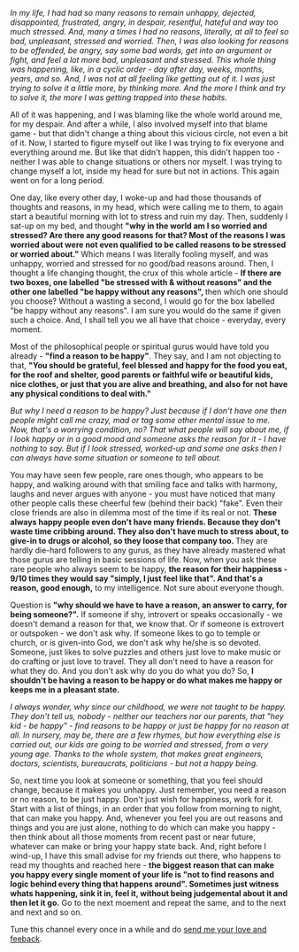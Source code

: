 <div><p><i>In my life, I had had so many reasons to remain unhappy, dejected, disappointed, frustrated, angry, in despair, resentful, hateful and way too much stressed. And, many a times I had no reasons, literally, at all to feel so bad, unpleasant, stressed and worried. Then, I was also looking for reasons to be offended, be angry, say some bad words, get into an argument or fight, and feel a lot more bad, unpleasant and stressed. This whole thing was happening, like, in a cyclic order - day after day, weeks, months, years, and so. And, I was not at all feeling like getting out of it. I was just trying to solve it a little more, by thinking more. And the more I think and try to solve it, the more I was getting trapped into these habits. </i></p><p>All of it was happening, and I was blaming like the whole world around me, for my despair. And after a  while, I also involved myself into that blame game - but that didn't change a thing about this vicious circle, not even a bit of it. Now, I started to figure myself out like I was trying to fix everyone and everything around me. But like that didn't happen, this didn't happen too - neither I was able to change situations or others nor myself. I was trying to change myself a lot, inside my head for sure but not in actions. This again went on for a long period.</p><p>One day, like every other day, I woke-up and had those thousands of thoughts and reasons, in my head, which were calling me to them, to again start a beautiful morning with lot to stress and ruin my day. Then, suddenly I sat-up on my bed, and thought <strong>"why in the world am I so worried and stressed? Are there any good reasons for that? Most of the reasons I was worried about were not even qualified to be called reasons to be stressed or worried about."</strong> Which means I was literally fooling myself, and was unhappy, worried and stressed for no good/bad reasons around. Then, I thought a life changing thought, the crux of this whole article - <strong>If there are two boxes, one labelled "be stressed with & without reasons" and the other one labelled "be happy without any reasons", </strong>then which one should you choose? Without a wasting a second, I would go for the box labelled "be happy without any reasons". I am sure you would do the same if given such a choice. And, I shall tell you we all have that choice - everyday, every moment.</p><p>Most of the philosophical people or spiritual gurus would have told you already - <strong>"find a reason to be happy"</strong>. They say, and I am not objecting to that, <strong>"You should be grateful, feel blessed and happy for the food you eat, for the roof and shelter, good parents or faithful wife or beautiful kids, nice clothes, or just that you are alive and breathing, and also for not have any physical conditions to deal with."</strong></p><p><i>But why I need a reason to be happy? Just because if I don't have one then people might call me crazy, mad or tag some other mental issue to me. Now, that's a worrying condition, no? That what people will say about me, if I look happy or in a good mood and someone asks the reason for it - I have nothing to say. But if I look stressed, worked-up and some one asks then I can always have some situation or someone to tell about. </i></p><p>You may have seen few people, rare ones though, who appears to be happy, and walking around with that smiling face and talks with harmony, laughs and never argues with anyone - you must have noticed that many other people calls these cheerful few (behind their back) "fake". Even their close friends are also in dilemma most of the time if its real or not. <strong>These always happy people even don't have many friends. Because they don't waste time cribbing around. They also don't have much to stress about, to give-in to drugs or alcohol, so they loose that company too. </strong>They are hardly die-hard followers to any gurus, as they have already mastered what those gurus are telling in basic sessions of life. Now, when you ask these rare people who always seem to be happy, <strong>the reason for their happiness - 9/10 times they would say "simply, I just feel like that". And that's a reason, good enough,</strong> to my intelligence. Not sure about everyone though.</p><p>Question is <strong>"why should we have to have a reason, an answer to carry, for being someone?".</strong> If someone if shy, introvert or speaks occasionally - we doesn't demand a reason for that, we know that. Or if someone is extrovert or outspoken - we don't ask why. If someone likes to go to temple or church, or is given-into God, we don't ask why he/she is so devoted. Someone, just likes to solve puzzles and others just love to make music or do crafting or just love to travel. They all don't need to have a reason for what they do. And you don't ask why do you do what you do? So, <strong>I shouldn't be having a reason to be happy or do what makes me happy or keeps me in a pleasant state.</strong></p><p><i>I always wonder, why since our childhood, we were not taught to be happy. They don't tell us, nobody - neither our teachers nor our parents, that "hey kid - be happy" - find reasons to be happy or just be happy for no reason at all. In nursery, may be, there are a few rhymes, but how everything else is carried out, our kids are going to be worried and stressed, from a very young age. Thanks to the whole system, that makes great engineers, doctors, scientists, bureaucrats, politicians - but not a happy being.</i></p><p>So, next time you look at someone or something, that you feel should change, because it makes you unhappy. Just remember, you need a reason or no reason, to be just happy. Don't just wish for happiness, work for it. Start with a list of things, in an order that you follow from morning to night, that can make you happy. And, whenever you feel you are out reasons and things and you are just alone, nothing to do which can make you happy - then think about all those moments from recent past or  near future, whatever can make or bring your happy state back. And, right before I wind-up, I have this small advise for my friends out there, who happens to read my thoughts and reached here - <strong>the biggest reason that can make you happy every single moment of your life is "not to find reasons and logic behind every thing that happens around". Sometimes just witness whats happening, sink it in, feel it, without being judgemental about it and then let it go.</strong> Go to the next moement and repeat the same, and to the next and next and so on.</p></div>


Tune this channel every once in a while and do <a href="mailto:myxcents@egmail.com">send me your love and feeback</a>.